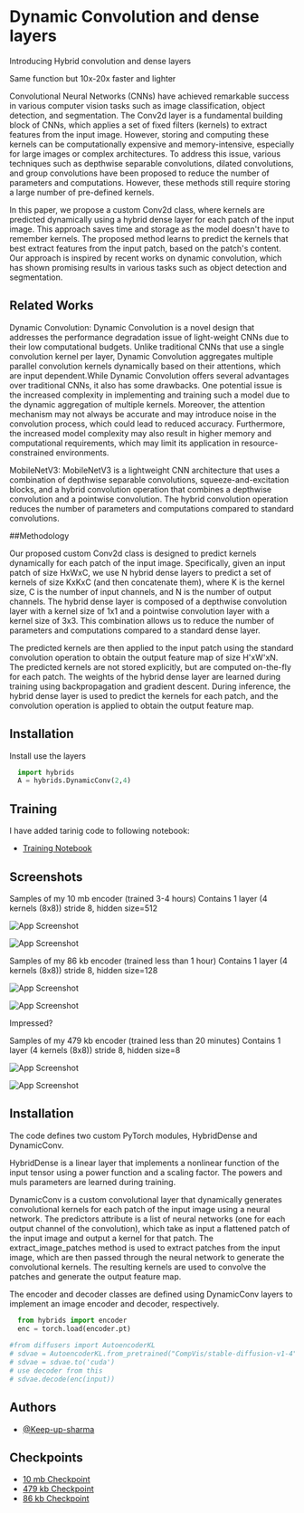 
# Dynamic Convolution and dense layers


Introducing Hybrid convolution and dense layers

Same function but 10x-20x faster and lighter

Convolutional Neural Networks (CNNs) have achieved remarkable success in various computer vision tasks such as image classification, object detection, and segmentation. The Conv2d layer is a fundamental building block of CNNs, which applies a set of fixed filters (kernels) to extract features from the input image. However, storing and computing these kernels can be computationally expensive and memory-intensive, especially for large images or complex architectures. To address this issue, various techniques such as depthwise separable convolutions, dilated convolutions, and group convolutions have been proposed to reduce the number of parameters and computations. However, these methods still require storing a large number of pre-defined kernels.

In this paper, we propose a custom Conv2d class, where kernels are predicted dynamically using a hybrid dense layer for each patch of the input image. This approach saves time and storage as the model doesn't have to remember kernels. The proposed method learns to predict the kernels that best extract features from the input patch, based on the patch's content. Our approach is inspired by recent works on dynamic convolution, which has shown promising results in various tasks such as object detection and segmentation.

## Related Works

Dynamic Convolution: Dynamic Convolution is a novel design that addresses the performance degradation issue of light-weight CNNs due to their low computational budgets. Unlike traditional CNNs that use a single convolution kernel per layer, Dynamic Convolution aggregates multiple parallel convolution kernels dynamically based on their attentions, which are input dependent.While Dynamic Convolution offers several advantages over traditional CNNs, it also has some drawbacks. One potential issue is the increased complexity in implementing and training such a model due to the dynamic aggregation of multiple kernels. Moreover, the attention mechanism may not always be accurate and may introduce noise in the convolution process, which could lead to reduced accuracy. Furthermore, the increased model complexity may also result in higher memory and computational requirements, which may limit its application in resource-constrained environments.

MobileNetV3: MobileNetV3 is a lightweight CNN architecture that uses a combination of depthwise separable convolutions, squeeze-and-excitation blocks, and a hybrid convolution operation that combines a depthwise convolution and a pointwise convolution. The hybrid convolution operation reduces the number of parameters and computations compared to standard convolutions.


##Methodology

Our proposed custom Conv2d class is designed to predict kernels dynamically for each patch of the input image. Specifically, given an input patch of size HxWxC, we use N hybrid dense layers to predict a set of kernels of size KxKxC (and then concatenate them), where K is the kernel size, C is the number of input channels, and N is the number of output channels. The hybrid dense layer is composed of a depthwise convolution layer with a kernel size of 1x1 and a pointwise convolution layer with a kernel size of 3x3. This combination allows us to reduce the number of parameters and computations compared to a standard dense layer.

The predicted kernels are then applied to the input patch using the standard convolution operation to obtain the output feature map of size H'xW'xN. The predicted kernels are not stored explicitly, but are computed on-the-fly for each patch. The weights of the hybrid dense layer are learned during training using backpropagation and gradient descent. During inference, the hybrid dense layer is used to predict the kernels for each patch, and the convolution operation is applied to obtain the output feature map.



## Installation

Install use the layers

```python
  import hybrids
  A = hybrids.DynamicConv(2,4)
```

## Training 

I have added tarinig  code to following notebook:

- [Training Notebook](https://www.kaggle.com/code/keepupsharma/lw-encoder)

    
## Screenshots
Samples of my 10 mb encoder (trained 3-4 hours)
Contains 1 layer (4 kernels (8x8)) stride 8, hidden size=512

![App Screenshot](https://github.com/Keep-up-sharma/Dynamic-Layers/blob/main/light%20(1).png?raw=true)


![App Screenshot](https://github.com/Keep-up-sharma/Dynamic-Layers/blob/main/light.png?raw=true)

Samples of my 86 kb encoder (trained less than 1 hour)
Contains 1 layer (4 kernels (8x8)) stride 8, hidden size=128

![App Screenshot](https://github.com/Keep-up-sharma/Dynamic-Layers/blob/main/final%20(1).png?raw=true)


![App Screenshot](https://github.com/Keep-up-sharma/Dynamic-Layers/blob/main/final.png?raw=true)

Impressed? 

Samples of my 479 kb encoder (trained less than 20 minutes)
Contains 1 layer (4 kernels (8x8)) stride 8, hidden size=8

![App Screenshot](https://github.com/Keep-up-sharma/Dynamic-Layers/blob/main/vlight%20(1).png?raw=true)

![App Screenshot](https://github.com/Keep-up-sharma/Dynamic-Layers/blob/main/vlight%20(2).png?raw=true)

## Installation

The code defines two custom PyTorch modules, HybridDense and DynamicConv.

HybridDense is a linear layer that implements a nonlinear function of the input tensor using a power function and a scaling factor. The powers and muls parameters are learned during training.

DynamicConv is a custom convolutional layer that dynamically generates convolutional kernels for each patch of the input image using a neural network. The predictors attribute is a list of neural networks (one for each output channel of the convolution), which take as input a flattened patch of the input image and output a kernel for that patch. The extract_image_patches method is used to extract patches from the input image, which are then passed through the neural network to generate the convolutional kernels. The resulting kernels are used to convolve the patches and generate the output feature map.

The encoder and decoder classes are defined using DynamicConv layers to implement an image encoder and decoder, respectively.

```python
  from hybrids import encoder
  enc = torch.load(encoder.pt)
  
#from diffusers import AutoencoderKL
# sdvae = AutoencoderKL.from_pretrained("CompVis/stable-diffusion-v1-4", subfolder="vae")
# sdvae = sdvae.to('cuda')
# use decoder from this
# sdvae.decode(enc(input))
```

## Authors

- [@Keep-up-sharma](https://www.github.com/Keep-up-sharma)

## Checkpoints

- [10 mb Checkpoint](https://github.com/Keep-up-sharma/Dynamic-Layers/blob/main/encoder%20(1).pt?raw=true)
- [479 kb Checkpoint](https://github.com/Keep-up-sharma/Dynamic-Layers/blob/main/lightencoder.pt?raw=true)
- [86 kb Checkpoint](https://github.com/Keep-up-sharma/Dynamic-Layers/blob/main/lightencoder%20(3).pt?raw=true)
